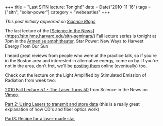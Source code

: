 +++
title = "Last SITN lecture: Tonight!"
date = Date("2010-11-16")
tags = ["sitn", "solar-power"]
category = "webeasties"
+++

_This post initially appeared on [Science Blogs](http://scienceblogs.com/webeasties)_

The last lecture of the [[Science in the News](http://vimeo.com/user4840790)](https://sitn.hms.harvard.edu/sitn-seminars/) Fall lecture series is tonight at 7pm in the [Armenise amphitheater](http://maps.google.com/maps/ms?ie=UTF8&hl=en&view=map&ved=0CBQQgAc&ei=vh7kTOD-GobEzgTmmPXRDQ&msa=0&msid=113365708227110466905.00049543cf1b8e44d9563&ll=42.336056,-71.102142&spn=0.002562,0.005676&t=h&z=18). 
Star Power: New Ways to Harvest Energy From Our Sun

I heard great reviews from people who were at the practice talk, so if you're in the Boston area and interested in alternative energy, come on by. If you're not in the area, don't fret, we'll be [posting them](https://sitn.hms.harvard.edu/seminar-archive-2010/) online (eventually) too.

Check out the lecture on the Light Amplified by Stimulated Emission of Radiation from week two:

[2010 Fall Lecture 5.1 - The Laser Turns 50](http://vimeo.com/16913680) from Science in the News on [Vimeo](http://vimeo.com).

[Part 2: Using Lasers to transmit and store data](http://vimeo.com/16477546) (this is a really great explanation of how CD's and fiber optics work)

[Part3: Recipe for a laser-made star](http://vimeo.com/16477976)

      
  
